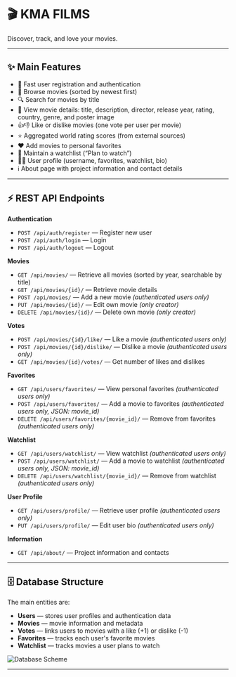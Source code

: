 # 🎬 KMA FILMS

Discover, track, and love your movies.

---

## ✨ Main Features
- 👤 Fast user registration and authentication
- 📃 Browse movies (sorted by newest first)
- 🔍 Search for movies by title
- 📝 View movie details: title, description, director, release year, rating, country, genre, and poster image
- 👍👎 Like or dislike movies (one vote per user per movie)
- ⭐ Aggregated world rating scores (from external sources)
- ❤️ Add movies to personal favorites
- 🎯 Maintain a watchlist (“Plan to watch”)
- 🙍‍♂️ User profile (username, favorites, watchlist, bio)
- ℹ️ About page with project information and contact details

---

## ⚡️ REST API Endpoints

**Authentication**
- `POST /api/auth/register` — Register new user
- `POST /api/auth/login` — Login
- `POST /api/auth/logout` — Logout

**Movies**
- `GET /api/movies/` — Retrieve all movies (sorted by year, searchable by title)
- `GET /api/movies/{id}/` — Retrieve movie details
- `POST /api/movies/` — Add a new movie *(authenticated users only)*
- `PUT /api/movies/{id}/` — Edit own movie *(only creator)*
- `DELETE /api/movies/{id}/` — Delete own movie *(only creator)*

**Votes**
- `POST /api/movies/{id}/like/` — Like a movie *(authenticated users only)*
- `POST /api/movies/{id}/dislike/` — Dislike a movie *(authenticated users only)*
- `GET /api/movies/{id}/votes/` — Get number of likes and dislikes

**Favorites**
- `GET /api/users/favorites/` — View personal favorites *(authenticated users only)*
- `POST /api/users/favorites/` — Add a movie to favorites *(authenticated users only, JSON: movie_id)*
- `DELETE /api/users/favorites/{movie_id}/` — Remove from favorites *(authenticated users only)*

**Watchlist**
- `GET /api/users/watchlist/` — View watchlist *(authenticated users only)*
- `POST /api/users/watchlist/` — Add a movie to watchlist *(authenticated users only, JSON: movie_id)*
- `DELETE /api/users/watchlist/{movie_id}/` — Remove from watchlist *(authenticated users only)*

**User Profile**
- `GET /api/users/profile/` — Retrieve user profile *(authenticated users only)*
- `PUT /api/users/profile/` — Edit user bio *(authenticated users only)*

**Information**
- `GET /api/about/` — Project information and contacts

---

## 🗄️ Database Structure

The main entities are:
- **Users** — stores user profiles and authentication data
- **Movies** — movie information and metadata
- **Votes** — links users to movies with a like (+1) or dislike (-1)
- **Favorites** — tracks each user's favorite movies
- **Watchlist** — tracks movies a user plans to watch


![Database Scheme](kma_films_site/static/main/img/table_DB.jpg)


---